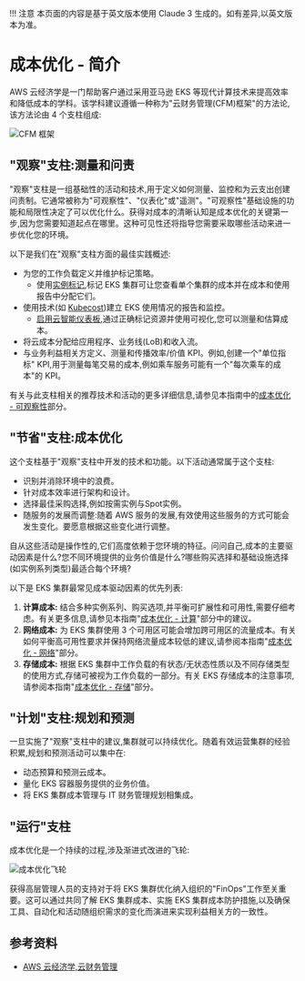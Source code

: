 !!! 注意
    本页面的内容是基于英文版本使用 Claude 3 生成的。如有差异,以英文版本为准。

# 成本优化 - 简介
AWS 云经济学是一门帮助客户通过采用亚马逊 EKS 等现代计算技术来提高效率和降低成本的学科。该学科建议遵循一种称为"云财务管理(CFM)框架"的方法论,该方法论由 4 个支柱组成:

![CFM 框架](../images/cfm_framework.png)

## "观察"支柱:测量和问责
"观察"支柱是一组基础性的活动和技术,用于定义如何测量、监控和为云支出创建问责制。它通常被称为"可观察性"、"仪表化"或"遥测"。"可观察性"基础设施的功能和局限性决定了可以优化什么。获得对成本的清晰认知是成本优化的关键第一步,因为您需要知道起点在哪里。这种可见性还将指导您需要采取哪些活动来进一步优化您的环境。

以下是我们在"观察"支柱方面的最佳实践概述:

* 为您的工作负载定义并维护标记策略。
    * 使用[实例标记](https://docs.aws.amazon.com/eks/latest/userguide/eks-using-tags.html#tag-resources-for-billing),标记 EKS 集群可让您查看单个集群的成本并在成本和使用报告中分配它们。
* 使用技术(如 [Kubecost](https://docs.kubecost.com/install-and-configure/install/provider-installations/aws-eks-cost-monitoring))建立 EKS 使用情况的报告和监控。
    * [启用云智能仪表板](https://wellarchitectedlabs.com/cost/200_labs/200_enterprise_dashboards/),通过正确标记资源并使用可视化,您可以测量和估算成本。
* 将云成本分配给应用程序、业务线(LoB)和收入流。
* 与业务利益相关方定义、测量和传播效率/价值 KPI。例如,创建一个"单位指标" KPI,用于测量每笔交易的成本,例如乘车服务可能有一个"每次乘车的成本"的 KPI。

有关与此支柱相关的推荐技术和活动的更多详细信息,请参见本指南中的[成本优化 - 可观察性](./cost_opt_observability.md)部分。

## "节省"支柱:成本优化

这个支柱基于"观察"支柱中开发的技术和功能。以下活动通常属于这个支柱:

* 识别并消除环境中的浪费。
* 针对成本效率进行架构和设计。
* 选择最佳采购选择,例如按需实例与Spot实例。
* 随服务的发展而调整:随着 AWS 服务的发展,有效使用这些服务的方式可能会发生变化。要愿意根据这些变化进行调整。

自从这些活动是操作性的,它们高度依赖于您环境的特征。问问自己,成本的主要驱动因素是什么?您不同环境提供的业务价值是什么?哪些购买选择和基础设施选择(如实例系列类型)最适合每个环境?

以下是 EKS 集群最常见成本驱动因素的优先列表:

1. **计算成本:** 结合多种实例系列、购买选项,并平衡可扩展性和可用性,需要仔细考虑。有关更多信息,请参见本指南"[成本优化 - 计算](./cost_opt_compute.md)"部分中的建议。
2. **网络成本:** 为 EKS 集群使用 3 个可用区可能会增加跨可用区的流量成本。有关如何平衡高可用性要求并保持网络流量成本较低的建议,请参阅本指南"[成本优化 - 网络](./cost_opt_networking.md)"部分。
3. **存储成本:** 根据 EKS 集群中工作负载的有状态/无状态性质以及不同存储类型的使用方式,存储可被视为工作负载的一部分。有关 EKS 存储成本的注意事项,请参阅本指南"[成本优化 - 存储](./cost_opt_storage.md)"部分。

## "计划"支柱:规划和预测

一旦实施了"观察"支柱中的建议,集群就可以持续优化。随着有效运营集群的经验积累,规划和预测活动可以集中在:

* 动态预算和预测云成本。
* 量化 EKS 容器服务提供的业务价值。
* 将 EKS 集群成本管理与 IT 财务管理规划相集成。

## "运行"支柱

成本优化是一个持续的过程,涉及渐进式改进的飞轮:

![成本优化飞轮](../images/flywheel.png)

获得高层管理人员的支持对于将 EKS 集群优化纳入组织的"FinOps"工作至关重要。这可以通过共同了解 EKS 集群成本、实施 EKS 集群成本防护措施,以及确保工具、自动化和活动随组织需求的变化而演进来实现利益相关方的一致性。

## 参考资料
* [AWS 云经济学,云财务管理](https://aws.amazon.com/aws-cost-management/)
